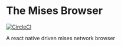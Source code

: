 # The Mises Browser

[![CircleCI](https://circleci.com/gh/mises-id/browser/tree/main.svg?style=shield&circle-token=c71d5fdfb2ff13c1e1fd0eaf172f12bc4ebe90c8)](https://circleci.com/gh/mises-id/browser/tree/main)


A react native driven mises network browser
